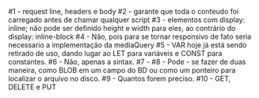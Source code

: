 #1 - request line, headers e body
#2 - garante que toda o conteudo foi carregado antes de chamar qualquer script
#3 - elementos com display: inline; não pode ser definido height e width para eles, ao contrário do display: inline-block
#4 - Não, pois para se tornar responsivo de fato seria necessario a implementação da mediaQuery
#5 - VAR hoje já está sendo retirado de uso, dando lugar ao LET para variáveis e CONST para constantes.
#6 - Não, apenas a sintax.
#7 -
#8 - Pode - se fazer de duas maneira, como BLOB em um campo do BD ou como um ponteiro para localizar o arquivo no disco.
#9 - Quantos forem preciso.
#10 - GET, DELETE e PUT